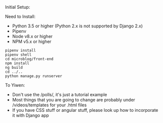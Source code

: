 Initial Setup:

Need to Install:
+ Python 3.5 or higher (Python 2.x is not supported by Django 2.x)
+ Pipenv
+ Node v8.x or higher
+ NPM v5.x or higher

```
pipenv install
pipenv shell
cd microblog/front-end
npm install
ng build
cd ../..
python manage.py runserver

```

To Yiwen:

+ Don't use the /polls/, it's just a tutorial example
+ Most things that you are going to change are probably under /videos/templates for your .html files
+ If you have CSS stuff or angular stuff, please look up how to incorporate it with Django app
